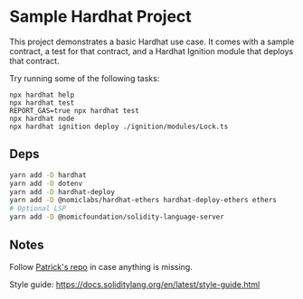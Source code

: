 # Sample Hardhat Project

This project demonstrates a basic Hardhat use case. It comes with a sample contract, a test for that contract, and a Hardhat Ignition module that deploys that contract.

Try running some of the following tasks:

```shell
npx hardhat help
npx hardhat test
REPORT_GAS=true npx hardhat test
npx hardhat node
npx hardhat ignition deploy ./ignition/modules/Lock.ts
```

## Deps
```bash
yarn add -D hardhat
yarn add -D dotenv
yarn add -D hardhat-deploy
yarn add -D @nomiclabs/hardhat-ethers hardhat-deploy-ethers ethers
# Optional LSP
yarn add -D @nomicfoundation/solidity-language-server
```

## Notes

Follow [Patrick's repo](https://github.com/PatrickAlphaC/hardhat-fund-me-fcc/tree/typescript) in case anything is missing.

Style guide: https://docs.soliditylang.org/en/latest/style-guide.html
